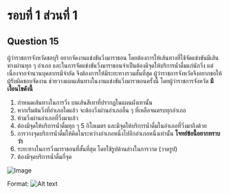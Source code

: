 # รอบที่ 1 ส่วนที่ 1

## Question 15

ผู้ว่าราชการจังหวัดชลบุรี อยากจัดงานแข่งขันวิ่งมาราธอน โดยต้องการให้เส้นทางที่ใช้จัดแข่งขันมีเส้นทางผ่านทุก ๆ อำเภอ และในการจัดแข่งขันวิ่งมาราธอนจำเป็นต้องมีจุดให้บริการน้ำดื่มแก่นักวิ่ง แต่เนื่องจากจำนวนบุคลากรมีจำกัด จึงต้องการให้มีระยะทางรวมสั้นที่สุด ผู้ว่าราชการจังหวัดจึงอยากขอให้ผู้รับผิดชอบจัดงาน ช่วยวางแผนเส้นทางในงานแข่งขันวิ่งมาราธอนครั้งนี้
โดยผู้ว่าราชการจังหวัด **มีเงื่อนไขดังนี้**

1. กำหนดเส้นทางในการวิ่ง บนเส้นสีเทาที่ปรากฎในแผนผังเทานั้น
2. หากเริ่มต้นวิ่งที่อำเภอใดแล้ว จะต้องวิ่งผ่านอำเภออื่น ๆ ที่เหลือจนครบทุกอำเภอ
3. ห้ามวิ่งผ่านอำเภอที่วิ่งมาแล้ว
4. ต้องมีจุดให้บริการน้ำดื่มทุก ๆ 5 กิโลเมตร และมีจุดให้บริการน้ำดื่มในอำเภอที่วิ่งมาถึงด้วย
5. การวางจุดบริการน้ำดื่มให้คิดในระหว่างอำเภอหนึ่งไปอีกอำเภอหนึ่งเท่านั้น
**โจทย์ข้อนี้อยากทราบว่า**
1. ระยะทางในการวิ่งมาราธอนที่สั้นที่สุด โดยใช้รูปด้านล่างในการวาด (วาดรูป)
2. ต้องมีจุดบริการน้ำดื่มกี่จุด

![Image](https://imgur.com/KnazDAS)

Format: ![Alt text](url)



